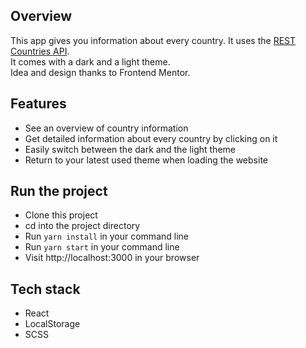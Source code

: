 ## Overview
This app gives you information about every country. It uses the [REST Countries API](https://restcountries.eu/).<br>
It comes with a dark and a light theme.<br>
Idea and design thanks to Frontend Mentor. <br>

## Features
-	See an overview of country information
-	Get detailed information about every country by clicking on it
-	Easily switch between the dark and the light theme
- Return to your latest used theme when loading the website

## Run the project
- Clone this project
- cd into the project directory
- Run `yarn install` in your command line
- Run `yarn start` in your command line
- Visit http://localhost:3000 in your browser

## Tech stack
- React
- LocalStorage
- SCSS
